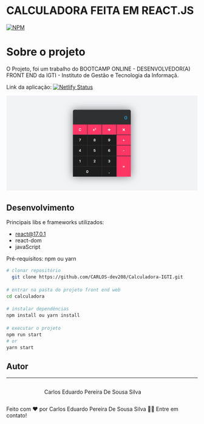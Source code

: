 
# CALCULADORA FEITA EM REACT.JS
[![NPM](https://img.shields.io/npm/l/react)](https://github.com/CARLOS-dev208/Calculadora-IGTI/blob/main/LICENSE) 



# Sobre o projeto
  O Projeto, foi um trabalho do BOOTCAMP ONLINE - DESENVOLVEDOR(A) FRONT END da IGTI - Instituto de Gestão e Tecnologia da Informaçã.

  Link da aplicação:   [![Netlify Status](https://api.netlify.com/api/v1/badges/ab355f37-f82d-4242-aecf-24227e9b4029/deploy-status)](https://carlos-eduardo-calculadora.netlify.app)
  
 
![CalculadoraGif](https://github.com/CARLOS-dev208/Calculadora-IGTI/blob/main/public/Calculadora2.gif)

## Desenvolvimento 
Principais libs e frameworks utilizados:

- react@17.0.1
- react-dom
- javaScript

Pré-requisitos: npm ou yarn

```bash
# clonar repositório
  git clone https://github.com/CARLOS-dev208/Calculadora-IGTI.git

# entrar na pasta do projeto front end web
cd calculadora

# instalar dependências
npm install ou yarn install

# executar o projeto
npm run start
# or
yarn start 
```

## Autor

---

<div style="display:flex;">
 <img style="border-radius: 50%;" src="https://avatars.githubusercontent.com/u/62676357?s=400&u=c2e61c42fe62850dd3cd4b7b06cd894097ccfc45&v=4" width="100px;" alt=""/>

 Carlos Eduardo Pereira De Sousa Silva
</div>

Feito com ❤️ por Carlos Eduardo Pereira De Sousa Silva 👋🏽 Entre em contato!








